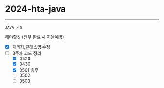 # 2024-hta-java

---

```
JAVA 기초
```


해야할것 (전부 완료 시 지울예정)

- [x] 패키지,클래스명 수정
- [ ] 3주차 코드 정리
    - [x] 0429
    - [x] 0430
    - [x] 0501 휴무
    - [ ] 0502
    - [ ] 0503
